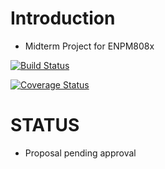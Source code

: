 Introduction
===========
- Midterm Project for ENPM808x

[![Build Status](https://travis-ci.org/banuprathap/PotentialFieldPathPlanning.svg?branch=master)](https://travis-ci.org/banuprathap/PotentialFieldPathPlanning)

[![Coverage Status](https://coveralls.io/repos/github/banuprathap/PotentialFieldPathPlanning/badge.svg?branch=master)](https://coveralls.io/github/banuprathap/PotentialFieldPathPlanning?branch=master)

STATUS
=======
- Proposal pending approval